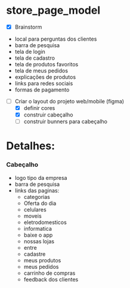 # store_page_model

* [X] Brainstorm

* local para perguntas dos clientes
* barra de pesquisa
* tela de login
* tela de cadastro
* tela de produtos favoritos
* tela de meus pedidos
* explicações de produtos
* links para redes sociais
* formas de pagamento

* [ ] Criar o layout do projeto web/mobile (figma)
  * [X] definir cores
  * [X] construir cabeçalho
  * [ ] construir bunners para cabeçalho

# Detalhes:

### Cabeçalho

* logo tipo da empresa
* barra de pesquisa
* links das paginas:
  * categorias
  * Oferta do dia
  * celulares
  * moveis
  * eletrodomesticos
  * informatica
  * baixe o app
  * nossas lojas
  * entre
  * cadastre
  * meus produtos
  * meus pedidos
  * carrinho de compras
  * feedback dos clientes
